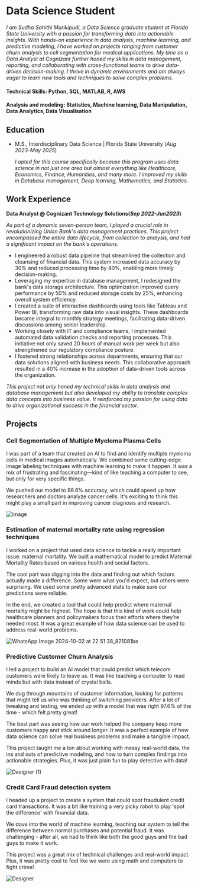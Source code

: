 # Data Science Student 

_I am Sudha Sahithi Murikipudi, a Data Science graduate student at Florida State University with a passion for transforming data into actionable insights. With hands-on experience in data analysis, machine learning, and predictive modeling, I have worked on projects ranging from customer churn analysis to cell segmentation for medical applications. My time as a Data Analyst at Cognizant further honed my skills in data management, reporting, and collaborating with cross-functional teams to drive data-driven decision-making. I thrive in dynamic environments and am always eager to learn new tools and techniques to solve complex problems._

#### Technical Skills: Python, SQL, MATLAB, R, AWS
#### Analysis and modeling: Statistics, Machine learning, Data Manipulation, Data Analytics, Data Visualisation

## Education
- M.S., Interdisciplinary Data Science | Florida State University (_Aug 2023-May 2025_)

  _I opted for this course specifically because this program uses data science in not just one area but almost everything like Healthcare, Economics, Finance, Humanities, and many more. I improved my skills in Database management, Deep learning, Mathematics, and Statistics._


## Work Experience
**Data Analyst @ Cognizant Technology Solutions(_Sep 2022-Jun2023_)**

_As part of a dynamic seven-person team, I played a crucial role in revolutionizing Union Bank's data management practices. This project encompassed the entire data lifecycle, from collection to analysis, and had a significant impact on the bank's operations._

- I engineered a robust data pipeline that streamlined the collection and cleansing of financial data. This system increased data accuracy by 30% and reduced processing time by 40%, enabling more timely decision-making.
- Leveraging my expertise in database management, I redesigned the bank's data storage architecture. This optimization improved query performance by 50% and reduced storage costs by 25%, enhancing overall system efficiency.
- I created a suite of interactive dashboards using tools like Tableau and Power BI, transforming raw data into visual insights. These dashboards became integral to monthly strategy meetings, facilitating data-driven discussions among senior leadership.
- Working closely with IT and compliance teams, I implemented automated data validation checks and reporting processes. This initiative not only saved 20 hours of manual work per week but also strengthened our regulatory compliance posture.
- I fostered strong relationships across departments, ensuring that our data solutions aligned with business needs. This collaborative approach resulted in a 40% increase in the adoption of data-driven tools across the organization.
  
_This project not only honed my technical skills in data analysis and database management but also developed my ability to translate complex data concepts into business value. It reinforced my passion for using data to drive organizational success in the financial sector._



## Projects
### Cell Segmentation of Multiple Myeloma Plasma Cells

I was part of a team that created an AI to find and identify multiple myeloma cells in medical images automatically. We combined some cutting-edge image labeling techniques with machine learning to make it happen. It was a mix of frustrating and fascinating—kind of like teaching a computer to see, but only for very specific things.

We pushed our model to 88.6% accuracy, which could speed up how researchers and doctors analyze cancer cells. It's exciting to think this might play a small part in improving cancer diagnosis and research.

![image](https://github.com/user-attachments/assets/68e92afa-18bb-4819-a22a-07dd3d499198)


### Estimation of maternal mortality rate using regression techniques

I worked on a project that used data science to tackle a really important issue: maternal mortality. We built a mathematical model to predict Maternal Mortality Rates based on various health and social factors.

The cool part was digging into the data and finding out which factors actually made a difference. Some were what you'd expect, but others were surprising. We used some pretty advanced stats to make sure our predictions were reliable.

In the end, we created a tool that could help predict where maternal mortality might be highest. The hope is that this kind of work could help healthcare planners and policymakers focus their efforts where they're needed most. It was a great example of how data science can be used to address real-world problems.


![WhatsApp Image 2024-10-02 at 22 51 38_821081be](https://github.com/user-attachments/assets/646914e9-1e41-40d5-8976-a52106941d86)



### Predictive Customer Churn Analysis

I led a project to build an AI model that could predict which telecom customers were likely to leave us. It was like teaching a computer to read minds but with data instead of crystal balls.

We dug through mountains of customer information, looking for patterns that might tell us who was thinking of switching providers. After a lot of tweaking and testing, we ended up with a model that was right 97.6% of the time - which felt pretty great!

The best part was seeing how our work helped the company keep more customers happy and stick around longer. It was a perfect example of how data science can solve real business problems and make a tangible impact.

This project taught me a ton about working with messy real-world data, the ins and outs of predictive modeling, and how to turn complex findings into actionable strategies. Plus, it was just plain fun to play detective with data!


![Designer (1)](https://github.com/user-attachments/assets/221397f5-4917-4e75-a434-f4fe6f244d11)


### Credit Card Fraud detection system

I headed up a project to create a system that could spot fraudulent credit card transactions. It was a bit like training a very picky robot to play 'spot the difference' with financial data.

We dove into the world of machine learning, teaching our system to tell the difference between normal purchases and potential fraud. It was challenging - after all, we had to think like both the good guys and the bad guys to make it work.

This project was a great mix of technical challenges and real-world impact. Plus, it was pretty cool to feel like we were using math and computers to fight crime!


![Designer](https://github.com/user-attachments/assets/86ba60fc-c755-4cc2-af8d-2d19f01bc538)


